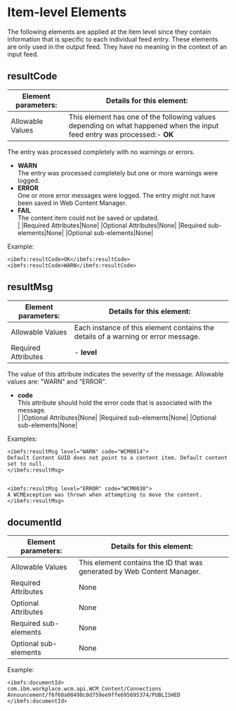 # Item-level Elements

The following elements are applied at the item level since they contain information that is specific to each individual feed entry. These elements are only used in the output feed. They have no meaning in the context of an input feed.

## resultCode

|Element parameters:|Details for this element:|
|-------------------|-------------------------|
|Allowable Values|This element has one of the following values depending on what happened when the input feed entry was processed:-   **OK**<br>
The entry was processed completely with no warnings or errors.<br>
-   **WARN**<br>
The entry was processed completely but one or more warnings were logged.<br>
-   **ERROR**<br>
One or more error messages were logged. The entry might not have been saved in Web Content Manager.<br>
-   **FAIL**<br>
The content item could not be saved or updated.<br>|
|Required Attributes|None|
|Optional Attributes|None|
|Required sub-elements|None|
|Optional sub-elements|None|

Example:

```
<ibmfs:resultCode>OK</ibmfs:resultCode>
<ibmfs:resultCode>WARN</ibmfs:resultCode>
```

## resultMsg

|Element parameters:|Details for this element:|
|-------------------|-------------------------|
|Allowable Values|Each instance of this element contains the details of a warning or error message.|
|Required Attributes|-   **level**<br>
The value of this attribute indicates the severity of the message. Allowable values are: "WARN" and "ERROR".<br>
-   **code**<br>
This attribute should hold the error code that is associated with the message.<br>|
|Optional Attributes|None|
|Required sub-elements|None|
|Optional sub-elements|None|

Examples:

```
<ibmfs:resultMsg level="WARN" code="WCM0014">
Default Content GUID does not point to a content item. Default content set to null.
</ibmfs:resultMsg>


<ibmfs:resultMsg level="ERROR" code="WCM0030">
A WCMException was thrown when attempting to move the content.
</ibmfs:resultMsg>
```

## documentId

|Element parameters:|Details for this element:|
|-------------------|-------------------------|
|Allowable Values|This element contains the ID that was generated by Web Content Manager.|
|Required Attributes|None|
|Optional Attributes|None|
|Required sub-elements|None|
|Optional sub-elements|None|

Example:

```
<ibmfs:documentId>
com.ibm.workplace.wcm.api.WCM_Content/Connections Announcement/f6f60a00498c0d759ee9ffe695695374/PUBLISHED
</ibmfs:documentId>
```


